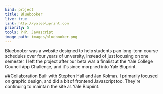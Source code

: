 ```yaml
---
kind: project
title: Bluebooker
live: true
link: http://yalebluprint.com
priority: 5
tools: PHP, Javascript
image_path: images/bluebooker.png
---
```


Bluebooker was a website designed to help students plan long-term course schedules over four years of university, instead of just focusing on one semester. I left the project after our beta was a finalist at the Yale College Council App Challenge, and it's since morphed into Yale Bluprint.

##Collaboration
Built with Stephen Hall and Jan Kolmas. I primarily focused on graphic design, and did a bit of frontend Javascript too. They're continuing to maintain the site as Yale Bluprint.